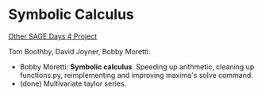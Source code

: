 

# Symbolic Calculus

<a href="/days4/projects/">Other SAGE Days 4 Project</a> 

Tom Boothby, David Joyner, Bobby Moretti. 

* Bobby Moretti: **Symbolic calculus**. Speeding up arithmetic, cleaning up functions.py, reimplementing and improving maxima's solve command.   
* (done) Multivariate taylor series.   